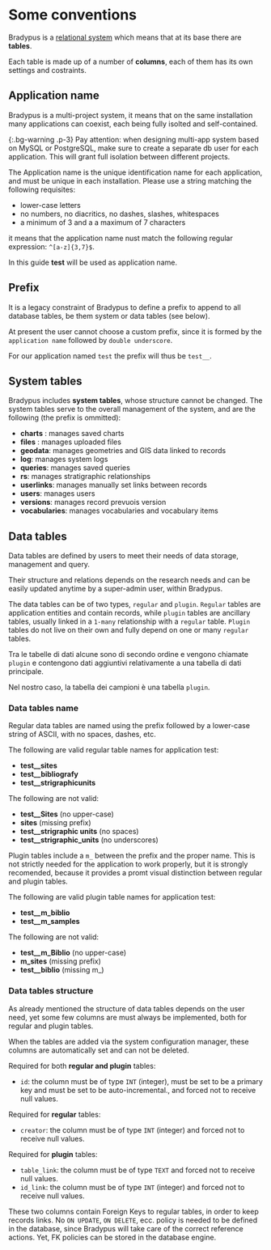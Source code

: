 # Some conventions


Bradypus is a [relational system](https://en.wikipedia.org/wiki/Relational_database) 
which means that at its base there are **tables**.

Each table is made up of a number of **columns**, 
each of them has its own settings and costraints.

## Application name
Bradypus is a multi-project system, it means that on the same 
installation many applications can coexist, each being fully isolted and self-contained.

{:.bg-warning .p-3}
Pay attention: when designing multi-app system based on MySQL or PostgreSQL, 
make sure to create a separate db user for each application. This will grant full
isolation between different projects.

The Application name is the unique identification name for each application,
and must be unique in each installation. Please use a string matching the following requisites:
- lower-case letters
- no numbers, no diacritics, no dashes, slashes, whitespaces
- a minimum of 3 and a a maximum of 7 characters

it means that the application name nust match the following regular expression:
`^[a-z]{3,7}$`.

In this guide **test** will be used as application name.

## Prefix

It is a legacy constraint of Bradypus to define a prefix to append
to all database tables, be them system or data tables (see below).

At present the user cannot choose a custom prefix, since it is formed
by the `application name` followed by `double underscore`.

For our application named `test` the prefix will thus be `test__`.

## System tables

Bradypus includes **system tables**, whose structure cannot be 
changed. The system tables serve to the overall management of the system,
and are the following (the prefix is ommitted):
- **charts** : manages saved charts
- **files** : manages uploaded files
- **geodata**: manages geometries and GIS data linked to records
- **log**: manages system logs
- **queries**: manages saved queries
- **rs**: manages stratigraphic relationships
- **userlinks**: manages manually set links between records
- **users**: manages users
- **versions**: manages record prevuois version
- **vocabularies**: manages vocabularies and vocabulary items

## Data tables
Data tables are defined by users to meet their needs of data storage, management and query. 

Their structure and relations depends on the research needs and can be easily
updated anytime by a super-admin user, within Bradypus.

The data tables can be of two types, `regular` and `plugin`. 
`Regular` tables are application entities and contain records, while `plugin` tables
are ancillary tables, usually linked in a `1-many` relationship with a `regular` table.
`Plugin` tables do not live on their own and fully depend on one or many `regular` tables.

Tra le tabelle di dati alcune sono di secondo ordine e vengono chiamate `plugin` e contengono dati aggiuntivi
relativamente a una tabella di dati principale.

Nel nostro caso, la tabella dei campioni è una tabella `plugin`.

### Data tables name
Regular data tables are named using the prefix followed by a lower-case string 
of ASCII, with no spaces, dashes, etc.

The following are valid regular table names for application test:
- **test__sites**
- **test__bibliografy**
- **test__strigraphicunits**

The following are not valid:
- **test__Sites** (no upper-case)
- **sites** (missing prefix)
- **test__strigraphic units** (no spaces)
- **test__strigraphic_units** (no underscores)

Plugin tables include a `m_` between the prefix and the proper name.
This is not strictly needed for the application to work properly, 
but it is strongly recomended, because it provides a promt visual
distinction between regular and plugin tables.

The following are valid plugin table names for application test:
- **test__m_biblio**
- **test__m_samples**

The following are not valid:
- **test__m_Biblio** (no upper-case)
- **m_sites** (missing prefix)
- **test__biblio** (missing m_)

### Data tables structure
As already mentioned the structure of data tables depends on the user need,
yet some few columns are must always be implemented, both for regular and plugin tables.

When the tables are added via the system configuration manager, these columns are automatically set
and can not be deleted.

Required for both **regular and plugin** tables:
- `id`: the column must be of type `INT` (integer), must be set to be a 
primary key and must be set to be auto-incremental., and forced not to receive null values.

Required for **regular** tables:
- `creator`: the column must be of type `INT` (integer) and forced not to receive null values.

Required for **plugin** tables:
- `table_link`: the column must be of type `TEXT` and forced not to receive null values.
- `id_link`: the column must be of type `INT` (integer) and forced not to receive null values.

These two columns contain Foreign Keys to regular tables, in order to keep records links.
No `ON UPDATE`, `ON DELETE`, ecc. policy is needed to be defined in the database, since Bradypus will
take care of the correct reference actions. Yet, FK policies can be stored in the database engine.
